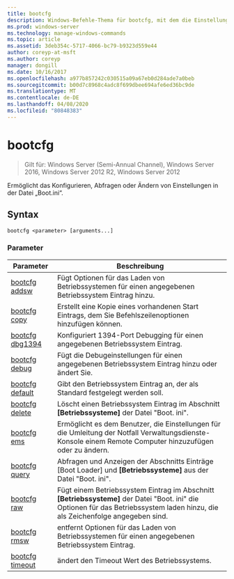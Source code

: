```yaml
---
title: bootcfg
description: Windows-Befehle-Thema für bootcfg, mit dem die Einstellungen der Boot. ini-Datei konfiguriert, abgefragt oder geändert werden.
ms.prod: windows-server
ms.technology: manage-windows-commands
ms.topic: article
ms.assetid: 3deb354c-5717-4066-bc79-b9323d559e44
author: coreyp-at-msft
ms.author: coreyp
manager: dongill
ms.date: 10/16/2017
ms.openlocfilehash: a977b857242c030515a09a67eb0d284ade7a0beb
ms.sourcegitcommit: b00d7c8968c4adc8f699dbee694afe6ed36bc9de
ms.translationtype: MT
ms.contentlocale: de-DE
ms.lasthandoff: 04/08/2020
ms.locfileid: "80848383"
---
```

# <a name="bootcfg"></a>bootcfg

>Gilt für: Windows Server (Semi-Annual Channel), Windows Server 2016, Windows Server 2012 R2, Windows Server 2012

Ermöglicht das Konfigurieren, Abfragen oder Ändern von Einstellungen in der Datei „Boot.ini“.

## <a name="syntax"></a>Syntax

```  
bootcfg <parameter> [arguments...]  
```

### <a name="parameters"></a>Parameter

|Parameter|Beschreibung|  
|-------|--------|  
|[bootcfg addsw](bootcfg-addsw.md)|Fügt Optionen für das Laden von Betriebssystemen für einen angegebenen Betriebssystem Eintrag hinzu.|  
|[bootcfg copy](bootcfg-copy.md)|Erstellt eine Kopie eines vorhandenen Start Eintrags, dem Sie Befehlszeilenoptionen hinzufügen können.|  
|[bootcfg dbg1394](bootcfg-dbg1394.md)|Konfiguriert 1394-Port Debugging für einen angegebenen Betriebssystem Eintrag.|  
|[bootcfg debug](bootcfg-debug.md)|Fügt die Debugeinstellungen für einen angegebenen Betriebssystem Eintrag hinzu oder ändert Sie.|  
|[bootcfg default](bootcfg-default.md)|Gibt den Betriebssystem Eintrag an, der als Standard festgelegt werden soll.|  
|[bootcfg delete](bootcfg-delete.md)|Löscht einen Betriebssystem Eintrag im Abschnitt **[Betriebssysteme]** der Datei "Boot. ini".|  
|[bootcfg ems](bootcfg-ems.md)|Ermöglicht es dem Benutzer, die Einstellungen für die Umleitung der Notfall Verwaltungsdienste-Konsole einem Remote Computer hinzuzufügen oder zu ändern.|  
|[bootcfg query](bootcfg-query.md)|Abfragen und Anzeigen der Abschnitts Einträge [Boot Loader] und **[Betriebssysteme]** aus der Datei "Boot. ini".|  
|[bootcfg raw](bootcfg-raw.md)|Fügt einem Betriebssystem Eintrag im Abschnitt **[Betriebssysteme]** der Datei "Boot. ini" die Optionen für das Betriebssystem laden hinzu, die als Zeichenfolge angegeben sind.|  
|[bootcfg rmsw](bootcfg-rmsw.md)|entfernt Optionen für das Laden von Betriebssystemen für einen angegebenen Betriebssystem Eintrag.|  
|[bootcfg timeout](bootcfg-timeout.md)|ändert den Timeout Wert des Betriebssystems.|  
